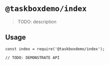 # `@taskboxdemo/index`

> TODO: description

## Usage

```
const index = require('@taskboxdemo/index');

// TODO: DEMONSTRATE API
```
